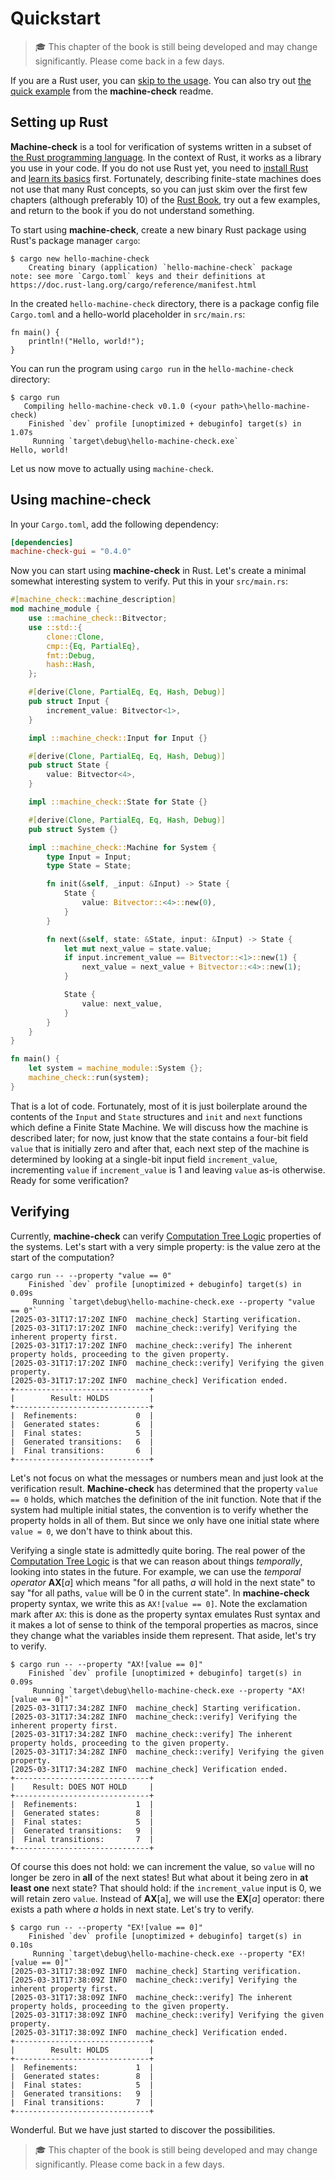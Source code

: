 # Quickstart

>
> &#x1F393;&#xFE0F; This chapter of the book is still being developed and may change significantly.
> Please come back in a few days.
>


If you are a Rust user, you can [skip to the usage](#using-machine-check). You can also try out [the quick example](https://crates.io/crates/machine-check) from the **machine-check** readme.

## Setting up Rust

**Machine-check** is a tool for verification of systems written in a subset of [the Rust programming language](https://www.rust-lang.org/). In the context of Rust, it works as a library you use in your code. If you do not use Rust yet, you need to [install Rust](https://doc.rust-lang.org/book/ch01-01-installation.html) and [learn its basics](https://doc.rust-lang.org/book/) first. Fortunately, describing finite-state machines does not use that many Rust concepts, so you can just skim over the first few chapters (although preferably 10) of the [Rust Book](https://doc.rust-lang.org/book/), try out a few examples, and return to the book if you do not understand something.

To start using **machine-check**, create a new binary Rust package using Rust's package manager `cargo`:

```console
$ cargo new hello-machine-check      
    Creating binary (application) `hello-machine-check` package
note: see more `Cargo.toml` keys and their definitions at https://doc.rust-lang.org/cargo/reference/manifest.html

```

In the created `hello-machine-check` directory, there is a package config file `Cargo.toml` and a hello-world placeholder in `src/main.rs`:

```console
fn main() {
    println!("Hello, world!");
}
```

You can run the program using `cargo run` in the `hello-machine-check` directory:

```console
$ cargo run
   Compiling hello-machine-check v0.1.0 (<your path>\hello-machine-check)
    Finished `dev` profile [unoptimized + debuginfo] target(s) in 1.07s
     Running `target\debug\hello-machine-check.exe`
Hello, world!
```

Let us now move to actually using `machine-check`.

## Using machine-check

In your `Cargo.toml`, add the following dependency:

```toml
[dependencies]
machine-check-gui = "0.4.0"
```

Now you can start using **machine-check** in Rust. Let's create a minimal somewhat interesting system to verify. Put this in your `src/main.rs`:

```rust
#[machine_check::machine_description]
mod machine_module {
    use ::machine_check::Bitvector;
    use ::std::{
        clone::Clone,
        cmp::{Eq, PartialEq},
        fmt::Debug,
        hash::Hash,
    };

    #[derive(Clone, PartialEq, Eq, Hash, Debug)]
    pub struct Input {
        increment_value: Bitvector<1>,
    }

    impl ::machine_check::Input for Input {}

    #[derive(Clone, PartialEq, Eq, Hash, Debug)]
    pub struct State {
        value: Bitvector<4>,
    }

    impl ::machine_check::State for State {}

    #[derive(Clone, PartialEq, Eq, Hash, Debug)]
    pub struct System {}

    impl ::machine_check::Machine for System {
        type Input = Input;
        type State = State;

        fn init(&self, _input: &Input) -> State {
            State {
                value: Bitvector::<4>::new(0),
            }
        }

        fn next(&self, state: &State, input: &Input) -> State {
            let mut next_value = state.value;
            if input.increment_value == Bitvector::<1>::new(1) {
                next_value = next_value + Bitvector::<4>::new(1);
            }

            State {
                value: next_value,
            }
        }
    }
}

fn main() {
    let system = machine_module::System {};
    machine_check::run(system);
}
```

That is a lot of code. Fortunately, most of it is just boilerplate around the contents of the `Input` and `State` structures and `init` and `next` functions which define a Finite State Machine. We will discuss how the machine is described later; for now, just know that the state contains a four-bit field `value` that is initially zero and after that, each next step of the machine is determined by looking at a single-bit input field `increment_value`, incrementing `value` if `increment_value` is 1 and leaving `value` as-is otherwise. Ready for some verification?

## Verifying

Currently, **machine-check** can verify [Computation Tree Logic](http://en.wikipedia.org/wiki/Computation_tree_logic) properties of the systems. Let's start with a very simple property: is the value zero at the start of the computation?
```console
cargo run -- --property "value == 0"
    Finished `dev` profile [unoptimized + debuginfo] target(s) in 0.09s
     Running `target\debug\hello-machine-check.exe --property "value == 0"`
[2025-03-31T17:17:20Z INFO  machine_check] Starting verification.
[2025-03-31T17:17:20Z INFO  machine_check::verify] Verifying the inherent property first.
[2025-03-31T17:17:20Z INFO  machine_check::verify] The inherent property holds, proceeding to the given property.
[2025-03-31T17:17:20Z INFO  machine_check::verify] Verifying the given property.
[2025-03-31T17:17:20Z INFO  machine_check] Verification ended.
+------------------------------+
|        Result: HOLDS         |
+------------------------------+
|  Refinements:             0  |
|  Generated states:        6  |
|  Final states:            5  |
|  Generated transitions:   6  |
|  Final transitions:       6  |
+------------------------------+
```

Let's not focus on what the messages or numbers mean and just look at the verification result. **Machine-check** has determined that the property `value == 0` holds, which matches the definition of the init function. Note that if the system had multiple initial states, the convention is to verify whether the property holds in all of them. But since we only have one initial state where `value = 0`, we don't have to think about this.

Verifying a single state is admittedly quite boring. The real power of the [Computation Tree Logic](http://en.wikipedia.org/wiki/Computation_tree_logic) is that we can reason about things *temporally*, looking into states in the future. For example, we can use the *temporal operator* **AX**\[*a*\] which means "for all paths, *a* will hold in the next state" to say "for all paths, `value` will be 0 in the current state". In **machine-check** property syntax, we write this as `AX![value == 0]`. Note the exclamation mark after `AX`: this is done as the property syntax emulates Rust syntax and it makes a lot of sense to think of the temporal properties as macros, since they change what the variables inside them represent. That aside, let's try to verify.

```console
$ cargo run -- --property "AX![value == 0]"
    Finished `dev` profile [unoptimized + debuginfo] target(s) in 0.09s
     Running `target\debug\hello-machine-check.exe --property "AX![value == 0]"`
[2025-03-31T17:34:28Z INFO  machine_check] Starting verification.
[2025-03-31T17:34:28Z INFO  machine_check::verify] Verifying the inherent property first.
[2025-03-31T17:34:28Z INFO  machine_check::verify] The inherent property holds, proceeding to the given property.
[2025-03-31T17:34:28Z INFO  machine_check::verify] Verifying the given property.
[2025-03-31T17:34:28Z INFO  machine_check] Verification ended.
+------------------------------+
|    Result: DOES NOT HOLD     |
+------------------------------+
|  Refinements:             1  |
|  Generated states:        8  |
|  Final states:            5  |
|  Generated transitions:   9  |
|  Final transitions:       7  |
+------------------------------+
```

Of course this does not hold: we can increment the value, so `value` will no longer be zero in **all** of the next states! But what about it being zero in **at least one** next state? That should hold: if the `increment_value` input is 0, we will retain zero `value`. Instead of **AX**\[a\], we will use the **EX**\[*a*\] operator: there exists a path where *a* holds in next state. Let's try to verify.

```console
$ cargo run -- --property "EX![value == 0]"
    Finished `dev` profile [unoptimized + debuginfo] target(s) in 0.10s
     Running `target\debug\hello-machine-check.exe --property "EX![value == 0]"`
[2025-03-31T17:38:09Z INFO  machine_check] Starting verification.
[2025-03-31T17:38:09Z INFO  machine_check::verify] Verifying the inherent property first.
[2025-03-31T17:38:09Z INFO  machine_check::verify] The inherent property holds, proceeding to the given property.
[2025-03-31T17:38:09Z INFO  machine_check::verify] Verifying the given property.
[2025-03-31T17:38:09Z INFO  machine_check] Verification ended.
+------------------------------+
|        Result: HOLDS         |
+------------------------------+
|  Refinements:             1  |
|  Generated states:        8  |
|  Final states:            5  |
|  Generated transitions:   9  |
|  Final transitions:       7  |
+------------------------------+
```

Wonderful. But we have just started to discover the possibilities.

>
> &#x1F393;&#xFE0F; This chapter of the book is still being developed and may change significantly.
> Please come back in a few days.
>

